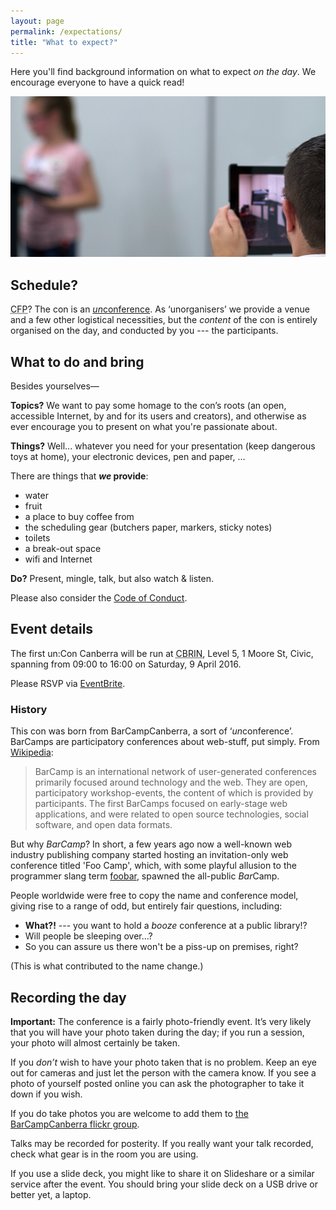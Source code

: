 ```yaml
---
layout: page
permalink: /expectations/
title: "What to expect?"
---
```


Here you'll find background information on what to expect *on the day*. We encourage everyone to have a quick read!

![a picture of a younger presenter](/images/a-presenter.jpg)

## Schedule?

<abbr title="Call for Papers">CFP</abbr>? The con is an [*un*conference](https://en.wikipedia.org/wiki/Unconference). As ‘unorganisers’ we provide a venue and a few other logistical necessities, but the *content* of the con is entirely organised on the day, and conducted by you --- the participants.

## What to do and bring

Besides yourselves—

**Topics?** We want to pay some homage to the con’s roots (an open, accessible Internet, by and for its users and creators), and otherwise as ever encourage you to present on what you're passionate about.

**Things?** Well... whatever you need for your presentation (keep dangerous toys at home), your electronic devices, pen and paper, ...

There are things that ***we* provide**:

- water
- fruit
- a place to buy coffee from
- the scheduling gear (butchers paper, markers, sticky notes)
- toilets
- a break-out space
- wifi and Internet

**Do?** Present, mingle, talk, but also watch <span class="amp">&amp;</span> listen.

Please also consider the [Code of Conduct](/conduct).

## Event details

The first un:Con Canberra will be run at <abbr title="Canberra Innovation Network">CBRIN</abbr>, Level 5, 1 Moore St, Civic, spanning from 09:00 to 16:00 on Saturday, 9 April 2016.

Please <abbr>RSVP</abbr> via [EventBrite](https://www.eventbrite.com.au/e/unconference-canberra-2016-registration-22076928688).

### History

This con was born from BarCampCanberra, a sort of ‘*un*conference’. BarCamps are participatory conferences about web-stuff, put simply. From [Wikipedia](https://en.wikipedia.org/wiki/BarCamp):

> BarCamp is an international network of user-generated conferences primarily focused around technology and the web. They are open, participatory workshop-events, the content of which is provided by participants. The first BarCamps focused on early-stage web applications, and were related to open source technologies, social software, and open data formats.

But why *BarCamp*? In short, a few years ago now a well-known web industry publishing company started hosting an invitation-only web conference titled 'Foo Camp', which, with some playful allusion to the programmer slang term [foobar](https://en.wikipedia.org/wiki/Foobar), spawned the all-public *Bar*Camp.

People worldwide were free to copy the name and conference model, giving rise to a range of odd, but entirely fair questions, including:

- **What?!** --- you want to hold a *booze* conference at a public library!?
- Will people be sleeping over...?
- So you can assure us there won't be a piss-up on premises, right?

(This is what contributed to the name change.)

## Recording the day

**Important:** The conference is a fairly photo-friendly event. It’s very likely that you will have your photo taken during the day; if you run a session, your photo will almost certainly be taken.

If you *don’t* wish to have your photo taken that is no problem. Keep an eye out for cameras and just let the person with the camera know. If you see a photo of yourself posted online you can ask the photographer to take it down if you wish.

If you do take photos you are welcome to add them to [the BarCampCanberra flickr group](http://www.flickr.com/groups/barcampcanberra/).

Talks may be recorded for posterity. If you really want your talk recorded, check what gear is in the room you are using.

If you use a slide deck, you might like to share it on Slideshare or a similar service after the event. You should bring your slide deck on a <abbr>USB</abbr> drive or better yet, a laptop.
